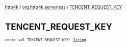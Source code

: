 [http4k](../index.md) / [org.http4k.serverless](index.md) / [TENCENT_REQUEST_KEY](./-t-e-n-c-e-n-t_-r-e-q-u-e-s-t_-k-e-y.md)

# TENCENT_REQUEST_KEY

`const val TENCENT_REQUEST_KEY: `[`String`](https://kotlinlang.org/api/latest/jvm/stdlib/kotlin/-string/index.html)
